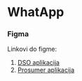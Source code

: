 <h1>WhatApp</h1>
<h3>Figma</h3>
<p>
    Linkovi do figme:
    <ol>
        <li><a href="https://www.figma.com/proto/uZX2rZKgWQxre15ae1m7JW/dsoApp?node-id=3%3A17&scaling=contain&page-id=0%3A1">DSO aplikacija</a></li>
        <li><a href="https://www.figma.com/proto/DE3a6qtsW0GpPut2XT3rtG/prosumer-App?node-id=40%3A182&scaling=scale-down&page-id=0%3A1&starting-point-node-id=1%3A46">Prosumer aplikacija</a></li>
    </ol>
</p>

